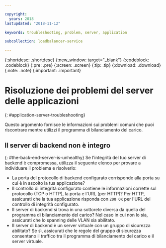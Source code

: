 ```yaml
---

copyright:
  years: 2018
lastupdated: "2018-11-12"

keywords: troubleshooting, problem, server, application

subcollection: loadbalancer-service

---
```


{:shortdesc: .shortdesc}
{:new_window: target="_blank"}
{:codeblock: .codeblock}
{:pre: .pre}
{:screen: .screen}
{:tip: .tip}
{:download: .download}
{:note: .note}
{:important: .important}

# Risoluzione dei problemi del server delle applicazioni
{: #application-server-troubleshooting}

Questo argomento fornisce le informazioni sui problemi comuni che puoi riscontrare mentre utilizzi il programma di bilanciamento del carico.

## Il server di backend non è integro
{: #the-back-end-server-is-unhealthy}
Se l'integrità del tuo server di backend è compromessa, utilizza il seguente elenco per provare a individuare il problema e risolverlo:

* La porta del protocollo di backend configurato corrisponde alla porta su cui è in ascolto la tua applicazione?
* Il controllo di integrità configurato contiene le informazioni corrette sul protocollo (TCP o HTTP), la porta e l'URL (per HTTP)? Per HTTP, assicurati che la tua applicazione risponda con `200 OK` per l'URL del controllo di integrità configurato.
* Il server di backend si trova in una sottorete diversa da quella del programma di bilanciamento del carico? Nel caso in cui non lo sia, assicurati che lo spanning delle VLAN sia abilitato.
* Il server di backend è un server virtuale con un gruppo di sicurezza abilitato? Se sì, assicurati che le regole del gruppo di sicurezza consentano il traffico tra il programma di bilanciamento del carico e il server virtuale.
